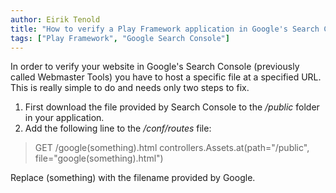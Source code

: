 ```yaml
---
author: Eirik Tenold
title: "How to verify a Play Framework application in Google's Search Console"
tags: ["Play Framework", "Google Search Console"]
---
```


In order to verify your website in Google's Search Console (previously 
called Webmaster Tools) you have to host a specific file at a specified 
URL. This is really simple to do and needs only two steps to fix.

<!--more-->

1.  First download the file provided by Search Console to the */public* 
    folder in your application.
2.  Add the following line to the */conf/routes* file:

> GET         /google(something).html    controllers.Assets.at(path="/public", file="google(something).html")

Replace (something) with the filename provided by Google.